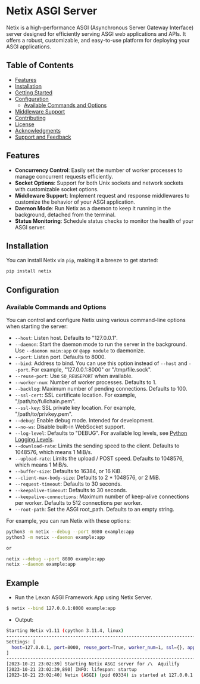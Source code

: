 # Netix ASGI Server

Netix is a high-performance ASGI (Asynchronous Server Gateway Interface) server designed for efficiently serving ASGI web applications and APIs. It offers a robust, customizable, and easy-to-use platform for deploying your ASGI applications.

## Table of Contents

- [Features](#features)
- [Installation](#installation)
- [Getting Started](#getting-started)
- [Configuration](#configuration)
  - [Available Commands and Options](#available-commands-and-options)
- [Middleware Support](#middleware-support)
- [Contributing](#contributing)
- [License](#license)
- [Acknowledgments](#acknowledgments)
- [Support and Feedback](#support-and-feedback)

## Features

- **Concurrency Control**: Easily set the number of worker processes to manage concurrent requests efficiently.
- **Socket Options**: Support for both Unix sockets and network sockets with customizable socket options.
- **Middleware Support**: Implement request and response middlewares to customize the behavior of your ASGI application.
- **Daemon Mode**: Run Netix as a daemon to keep it running in the background, detached from the terminal.
- **Status Monitoring**: Schedule status checks to monitor the health of your ASGI server.

## Installation

You can install Netix via `pip`, making it a breeze to get started:

```bash
pip install netix
```

## Configuration

### Available Commands and Options

You can control and configure Netix using various command-line options when starting the server:

- `--host`: Listen host. Defaults to "127.0.0.1".
- `--daemon`: Start the daemon mode to run the server in the background. Use `--daemon main:app` or `@app module` to daemonize.
- `--port`: Listen port. Defaults to 8000.
- `--bind`: Address to bind. You can use this option instead of `--host` and `--port`. For example, "127.0.0.1:8000" or "/tmp/file.sock".
- `--reuse-port`: Use `SO_REUSEPORT` when available.
- `--worker-num`: Number of worker processes. Defaults to 1.
- `--backlog`: Maximum number of pending connections. Defaults to 100.
- `--ssl-cert`: SSL certificate location. For example, "/path/to/fullchain.pem".
- `--ssl-key`: SSL private key location. For example, "/path/to/privkey.pem".
- `--debug`: Enable debug mode. Intended for development.
- `--no-ws`: Disable built-in WebSocket support.
- `--log-level`: Defaults to "DEBUG". For available log levels, see [Python Logging Levels](https://docs.python.org/3/library/logging.html#levels).
- `--download-rate`: Limits the sending speed to the client. Defaults to 1048576, which means 1 MiB/s.
- `--upload-rate`: Limits the upload / POST speed. Defaults to 1048576, which means 1 MiB/s.
- `--buffer-size`: Defaults to 16384, or 16 KiB.
- `--client-max-body-size`: Defaults to 2 * 1048576, or 2 MiB.
- `--request-timeout`: Defaults to 30 seconds.
- `--keepalive-timeout`: Defaults to 30 seconds.
- `--keepalive-connections`: Maximum number of keep-alive connections per worker. Defaults to 512 connections per worker.
- `--root-path`: Set the ASGI root_path. Defaults to an empty string.

For example, you can run Netix with these options:

```bash
python3 -m netix --debug --port 8080 example:app
python3 -m netix --daemon example:app

or 

netix --debug --port 8080 example:app
netix --daemon example:app
```

## Example

- Run the Lexan ASGI Framework App using Netix Server.
```bash
$ netix --bind 127.0.0.1:8000 example:app
```
- Output:

```bash
Starting Netix v1.11 (cpython 3.11.4, linux)
------------------------------------------------------------------------
Settings: [
  host=127.0.0.1, port=8000, reuse_port=True, worker_num=1, ssl={}, app=test:app, log_level=DEBUG 
]
------------------------------------------------------------------------
[2023-10-21 23:02:39] Starting Netix ASGI server for /\  Aquilify
[2023-10-21 23:02:39,890] INFO: lifespan: startup
[2023-10-21 23:02:40] Netix (ASGI) (pid 69334) is started at 127.0.0.1:8000 (Press CTRL+C to quit)
```

